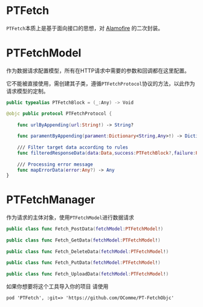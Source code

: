 # PTFetch

`PTFetch`本质上是基于面向接口的思想，对 [Alamofire](https://github.com/Alamofire/Alamofire) 的二次封装。

# PTFetchModel

作为数据请求配置模型，所有在HTTP请求中需要的参数和回调都在这里配置。

它不能被直接使用，需创建其子类，遵循`PTFetchProtocol`协议的方法，以此作为请求模型的定制。

```Swift
public typealias PTFetchBlock = (_:Any) -> Void

@objc public protocol PTFetchProtocol {
    
    func urlByAppending(url:String!) -> String?
    
    func paramentByAppending(parament:Dictionary<String,Any>!) -> Dictionary<String,Any>?
    
    /// Filter target data according to rules
    func filteredResponseData(data:Data,success:PTFetchBlock?,failure:PTFetchBlock?)
    
    /// Processing error message
    func mapErrorData(error:Any?) -> Any
}
```

# PTFetchManager

作为请求的主体对象，使用`PTFetchModel`进行数据请求

```Swift
public class func Fetch_PostData(fetchModel:PTFetchModel!) 
   
public class func Fetch_GetData(fetchModel:PTFetchModel!) 
   
public class func Fetch_DeleteData(fetchModel:PTFetchModel!) 
    
public class func Fetch_PutData(fetchModel:PTFetchModel!) 
   
public class func Fetch_UploadData(fetchModel:PTFetchModel!)
```

如果你想要将这个工具导入你的项目 请使用

`pod 'PTFetch', :git=> 'https://github.com/OComme/PT-FetchObjc'`


